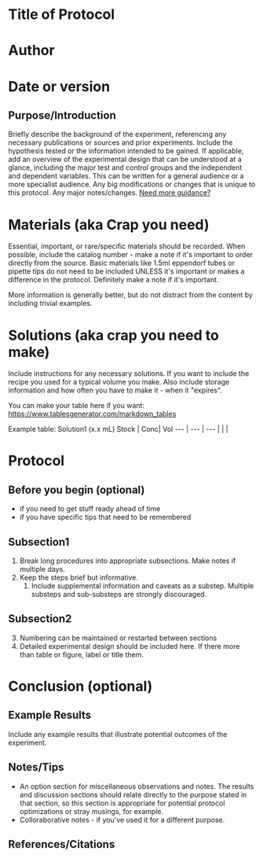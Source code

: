 # Title of Protocol
# Author
# Date or version

## Purpose/Introduction
Briefly describe the background of the experiment, referencing any necessary publications or sources and prior experiments. Include the hypothesis tested or the information intended to be gained. If applicable, add an overview of the experimental design that can be understood at a glance, including the major test and control groups and the independent and dependent variables. This can be written for a general audience or a more specialist audience. Any big modifications or changes that is unique to this protocol. Any major notes/changes. [Need more guidance?](www.perfectprotocol.com)
			
# Materials (aka Crap you need)
Essential, important, or rare/specific materials should be recorded. When possible, include the catalog number - make a note if it's important to order directly from the source. Basic materials like 1.5ml eppendorf tubes or pipette tips do not need to be included UNLESS it's important or makes a difference in the protocol. Definitely make a note if it's important.  

More information is generally better, but do not distract from the content by including trivial examples. 

# Solutions (aka crap you need to make)
Include instructions for any necessary solutions. If you want to include the recipe you used for a typical volume you make. Also include storage information and how often you have to make it - when it "expires".

You can make your table here if you want: https://www.tablesgenerator.com/markdown_tables

Example table:
Solution1 (x.x mL)
Stock | Conc| Vol
--- | --- | ---
 | | |
		
# Protocol
## Before you begin (optional)
- if you need to get stuff ready ahead of time
- if you have specific tips that need to be remembered
## Subsection1
1.	Break long procedures into appropriate subsections. Make notes if multiple days.
2.	Keep the steps brief but informative.
	1.	Include supplemental information and caveats as a substep. Multiple substeps and sub-substeps are strongly discouraged.

## Subsection2
3.	Numbering can be maintained or restarted between sections
4.	Detailed experimental design should be included here. If there more than table or figure, label or title them.


# Conclusion (optional)
## Example Results
Include any example results that illustrate potential outcomes of the experiment.
## Notes/Tips
- An option section for miscellaneous observations and notes. The results and discussion sections should relate directly to the purpose stated in that section, so this section is appropriate for potential protocol optimizations or stray musings, for example.
- Colloraborative notes - if you've used it for a different purpose.
## References/Citations
